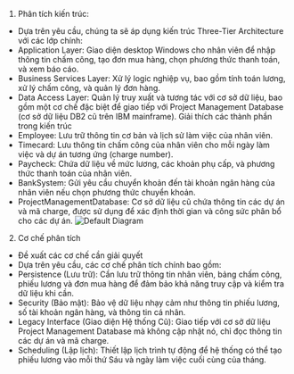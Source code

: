 1. Phân tích kiến trúc:
- Dựa trên yêu cầu, chúng ta sẽ áp dụng kiến trúc Three-Tier Architecture với các lớp chính:
- Application Layer: Giao diện desktop Windows cho nhân viên để nhập thông tin chấm công, tạo đơn mua hàng, chọn phương thức thanh toán, và xem báo cáo.
- Business Services Layer: Xử lý logic nghiệp vụ, bao gồm tính toán lương, xử lý chấm công, và quản lý đơn hàng.
- Data Access Layer: Quản lý truy xuất và tương tác với cơ sở dữ liệu, bao gồm một cơ chế đặc biệt để giao tiếp với Project Management Database (cơ sở dữ liệu DB2 cũ trên IBM mainframe).
Giải thích các thành phần trong kiến trúc
- Employee: Lưu trữ thông tin cơ bản và lịch sử làm việc của nhân viên.
- Timecard: Lưu thông tin chấm công của nhân viên cho mỗi ngày làm việc và dự án tương ứng (charge number).
- Paycheck: Chứa dữ liệu về mức lương, các khoản phụ cấp, và phương thức thanh toán của nhân viên.
- BankSystem: Gửi yêu cầu chuyển khoản đến tài khoản ngân hàng của nhân viên nếu chọn phương thức chuyển khoản.
- ProjectManagementDatabase: Cơ sở dữ liệu cũ chứa thông tin các dự án và mã charge, được sử dụng để xác định thời gian và công sức phân bổ cho các dự án.
![Default Diagram](https://www.planttext.com/api/plantuml/png/V991RiCW44Ntd09bdqtNaHL7xg9I8qTfBZ21KKkB0GtGo8foiYnwf5wXfd6H4yTTylWpy-V3z_bhwGDGY8rcp87uW5Vaiz8vhGG4PGr_XXPfne-CSw71U_xOE6rRn2VZOiXqYyvIM5iPDMQuWRP14sgNEdbs6enOHQyCTfeNf4ybq8y7TTLajUu56UzKWm98tlABWrlQM_Z3GmiL1E2b4Cd5v9PLMOyc3rdV_mf54c_WiIQ9b2w6GpTatr44lWRJdLCfJpxsdVvgzulir-9YKQqUYYArkVSoSsaFPbvCHygcmywruopOlNoo_hyr65kYaUb7_G000F__0m00)
2. Cơ chế phân tích
- Đề xuất các cơ chế cần giải quyết
- Dựa trên yêu cầu, các cơ chế phân tích chính bao gồm:
- Persistence (Lưu trữ): Cần lưu trữ thông tin nhân viên, bảng chấm công, phiếu lương và đơn mua hàng để đảm bảo khả năng truy cập và kiểm tra dữ liệu khi cần.
- Security (Bảo mật): Bảo vệ dữ liệu nhạy cảm như thông tin phiếu lương, số tài khoản ngân hàng, và thông tin cá nhân.
- Legacy Interface (Giao diện Hệ thống Cũ): Giao tiếp với cơ sở dữ liệu Project Management Database mà không cập nhật nó, chỉ đọc thông tin các dự án và mã charge.
- Scheduling (Lập lịch): Thiết lập lịch trình tự động để hệ thống có thể tạo phiếu lương vào mỗi thứ Sáu và ngày làm việc cuối cùng của tháng.
